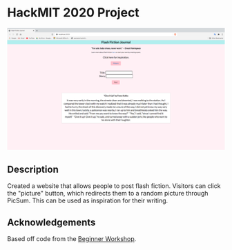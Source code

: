 # HackMIT 2020 Project
![Project Screenshot](https://github.com/songv1/2020-HackMIT-Project/blob/master/Screen%20Shot%202020-09-20%20at%208.20.43%20AM.png)
## Description
Created a website that allows people to post flash fiction. Visitors can click the "picture" button, which redirects them to a random picture through PicSum. This can be used as inspiration for their writing. 

## Acknowledgements
Based off code from the [Beginner Workshop](https://github.com/techx/beginner-workshop-2020).
